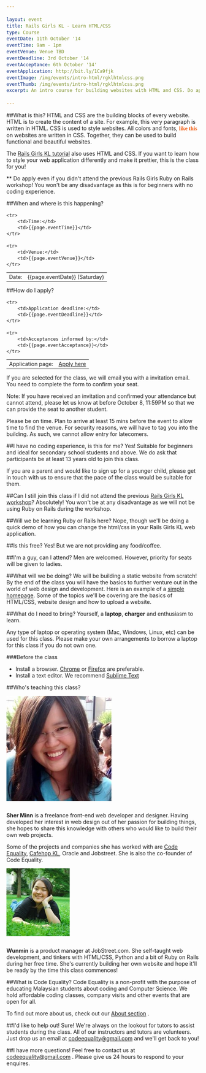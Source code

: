 ```yaml
---

layout: event
title: Rails Girls KL - Learn HTML/CSS 
type: Course
eventDate: 11th October '14
eventTime: 9am - 1pm
eventVenue: Venue TBD
eventDeadline: 3rd October '14
eventAcceptance: 6th October '14'
eventApplication: http://bit.ly/1Ca9fjk
eventImage: /img/events/intro-html/rgklhtmlcss.png
eventThumb: /img/events/intro-html/rgklhtmlcss.png
excerpt: An intro course for building websites with HTML and CSS. Do apply even if you didn't attend the previous Rails Girls Ruby on Rails workshop!

---
```

<!-- <a class="large" target="_blank" href="/img/events/intro-js/intro-js-poster.png">Event poster</a>
-->

##What is this?
HTML and CSS are the building blocks of every website. HTML is to create the content of a site. For example, this very paragraph is written in HTML. CSS is used to style websites. All colors and fonts, <span style="color:#f25405; font-weight:bold; font-family:Arvo, serif">like this</span> on websites are written in CSS. Together, they can be used to build functional and beautiful websites.

The [Rails Girls KL tutorial](http://railsgirls-my.github.io/app/) also uses HTML and CSS. If you want to learn how to style your web application differently and make it prettier, this is the class for you!

** Do apply even if you didn't attend the previous Rails Girls Ruby on Rails workshop! You won't be any disadvantage as this is for beginners with no coding experience.

##When and where is this happening?
<table class="ce-event-details-table">
	<tr>
		<td>Date:</td>
		<td>{{page.eventDate}} (Saturday)</td>
	</tr>

	<tr>
		<td>Time:</td>
		<td>{{page.eventTime}}</td>
	</tr>

	<tr>
		<td>Venue:</td>
		<td>{{page.eventVenue}}</td>
	</tr>
</table>

##How do I apply?
<table class="ce-event-details-table">
	<tr>
		<td>Application page:</td>
		<td><a href="{{page.eventApplication}}">Apply here</a></td>
	</tr>

	<tr>
		<td>Application deadline:</td>
		<td>{{page.eventDeadline}}</td>
	</tr>

	<tr>
		<td>Acceptances informed by:</td>
		<td>{{page.eventAcceptance}}</td>
	</tr>
</table>

If you are selected for the class, we will email you with a invitation email. You need to complete the form to confirm your seat.

<div class="well">
Note: If you have received an invitation and confirmed your attendance but cannot attend, please let us know at before October 8, 11:59PM so that we can provide the seat to another student.
</div>

Please be on time. Plan to arrive at least 15 mins before the event to allow time to find the venue. For security reasons, we will have to tag you into the building. As such, we cannot allow entry for latecomers.

##I have no coding experience, is this for me?
Yes! Suitable for beginners and ideal for secondary school students and above. We do ask that participants be at least 13 years old to join this class. 

If you are a parent and would like to sign up for a younger child, please get in touch with us to ensure that the pace of the class would be suitable for them.

##Can I still join this class if I did not attend the previous [Rails Girls KL workshop](http://railsgirls.com/kl)?
Absolutely! You won't be at any disadvantage as we will not be using Ruby on Rails during the workshop.

##Will we be learning Ruby or Rails here?
Nope, though we'll be doing a quick demo of how you can change the html/css in your Rails Girls KL web application.

##Is this free?
Yes! But we are not providing any food/coffee. 

##I'm a guy, can I attend?
Men are welcomed. However, priority for seats will be given to ladies.

##What will we be doing?
We will be building a static website from scratch! By the end of the class you will have the basics to further venture out in the world of web design and development. Here is an example of a <a href="http://mcopages.com/sherminn/" target="_blank">simple homepage</a>. Some of the topics we'll be covering are the basics of HTML/CSS, website design and how to upload a website.

##What do I need to bring?
Yourself, a __laptop__, __charger__ and enthusiasm to learn. 

Any type of laptop or operating system (Mac, Windows, Linux, etc) can be used for this class. Please make your own arrangements to borrow a laptop for this class if you do not own one.

###Before the class
* Install a browser. [Chrome](https://www.google.com/intl/en/chrome/browser/) or [Firefox](http://www.mozilla.org/en-US/firefox/new/) are preferable.
* Install a text editor. We recommend [Sublime Text](http://www.sublimetext.com/)


##Who's teaching this class?

<div class="row">
	<div class="col-sm-3 col-lg-2">
		<img class="img-responsive" src="/img/events/intro-html/sherminn.jpg" style="padding-bottom: 12px"/>
	</div>
	<div class="col-sm-9 col-lg-10">
		<p>
			<strong>Sher Minn</strong> is a freelance front-end web developer and designer. Having developed her interest in web design out of her passion for building things, she hopes to share this knowledge with others who would like to build their own web projects. </p>
		<p>
			Some of the projects and companies she has worked with are <a target="_blank" href="http://codeequality.org">Code Equality</a>, <a target="_blank" href="http://cafehopkl.com">Cafehop KL</a>, Oracle and Jobstreet. She is also the co-founder of Code Equality.
		</p>
	</div>
</div>

<div class="row">
	<div class="col-sm-3 col-lg-2">
		<img class="img-responsive" src="/img/events/intro-html/wunmin.jpg" style="padding-bottom: 12px"/>
	</div>
	<div class="col-sm-9 col-lg-10">
		<p>
			<strong>Wunmin</strong> is a product manager at JobStreet.com. She self-taught web development, and tinkers with HTML/CSS, Python and a bit of Ruby on Rails during her free time. She's currently building her own website and hope it'll be ready by the time this class commences!</p>
	</div>
</div>
 
##What is Code Equality? 
Code Equality is a non-profit with the purpose of educating Malaysian students about coding and Computer Science. We hold affordable coding classes, company visits and other events that are open for all.  

To find out more about us, check out our <a href="http://codeequality.org/index.html#about">About section</a>
. 

##I'd like to help out!
Sure! We're always on the lookout for tutors to assist students during the class. All of our instructors and tutors are volunteers. Just drop us an email at
<a href="mailto:codeequality@gmail.com">codeequality@gmail.com</a>
and we'll get back to you!

##I have more questions!
Feel free to contact us at
<a href="mailto:codeequality@gmail.com">codeequality@gmail.com</a>
. Please give us 24 hours to respond to your enquires.